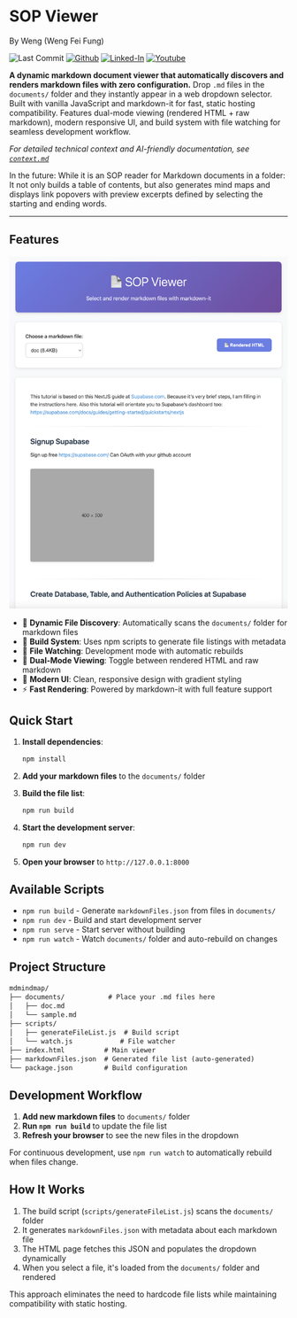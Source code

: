 # SOP Viewer

By Weng (Weng Fei Fung)

![Last Commit](https://img.shields.io/github/last-commit/Siphon880gh/sop-reader/main)
<a target="_blank" href="https://github.com/Siphon880gh" rel="nofollow"><img src="https://img.shields.io/badge/GitHub--blue?style=social&logo=GitHub" alt="Github" data-canonical-src="https://img.shields.io/badge/GitHub--blue?style=social&logo=GitHub" style="max-width:8.5ch;"></a>
<a target="_blank" href="https://www.linkedin.com/in/weng-fung/" rel="nofollow"><img src="https://img.shields.io/badge/LinkedIn-blue?style=flat&logo=linkedin&labelColor=blue" alt="Linked-In" data-canonical-src="https://img.shields.io/badge/LinkedIn-blue?style=flat&amp;logo=linkedin&amp;labelColor=blue" style="max-width:10ch;"></a>
<a target="_blank" href="https://www.youtube.com/@WayneTeachesCode/" rel="nofollow"><img src="https://img.shields.io/badge/Youtube-red?style=flat&logo=youtube&labelColor=red" alt="Youtube" data-canonical-src="https://img.shields.io/badge/Youtube-red?style=flat&amp;logo=youtube&amp;labelColor=red" style="max-width:10ch;"></a>

**A dynamic markdown document viewer that automatically discovers and renders markdown files with zero configuration.** Drop `.md` files in the `documents/` folder and they instantly appear in a web dropdown selector. Built with vanilla JavaScript and markdown-it for fast, static hosting compatibility. Features dual-mode viewing (rendered HTML + raw markdown), modern responsive UI, and build system with file watching for seamless development workflow.

*For detailed technical context and AI-friendly documentation, see [`context.md`](context.md)*

In the future:
While it is an SOP reader for Markdown documents in a folder: It not only builds a table of contents, but also generates mind maps and displays link popovers with preview excerpts defined by selecting the starting and ending words.

---

## Features

![Screenshot of app](readme/app-v1.png)

- 📄 **Dynamic File Discovery**: Automatically scans the `documents/` folder for markdown files
- 🔄 **Build System**: Uses npm scripts to generate file listings with metadata
- 👀 **File Watching**: Development mode with automatic rebuilds
- 🎨 **Dual-Mode Viewing**: Toggle between rendered HTML and raw markdown
- 🎨 **Modern UI**: Clean, responsive design with gradient styling
- ⚡ **Fast Rendering**: Powered by markdown-it with full feature support

## Quick Start

1. **Install dependencies**:
   ```bash
   npm install
   ```

2. **Add your markdown files** to the `documents/` folder

3. **Build the file list**:
   ```bash
   npm run build
   ```

4. **Start the development server**:
   ```bash
   npm run dev
   ```

5. **Open your browser** to `http://127.0.0.1:8000`

## Available Scripts

- `npm run build` - Generate `markdownFiles.json` from files in `documents/`
- `npm run dev` - Build and start development server
- `npm run serve` - Start server without building
- `npm run watch` - Watch `documents/` folder and auto-rebuild on changes

## Project Structure

```
mdmindmap/
├── documents/           # Place your .md files here
│   ├── doc.md
│   └── sample.md
├── scripts/
│   ├── generateFileList.js  # Build script
│   └── watch.js            # File watcher
├── index.html          # Main viewer
├── markdownFiles.json  # Generated file list (auto-generated)
└── package.json        # Build configuration
```

## Development Workflow

1. **Add new markdown files** to `documents/` folder
2. **Run `npm run build`** to update the file list
3. **Refresh your browser** to see the new files in the dropdown

For continuous development, use `npm run watch` to automatically rebuild when files change.

## How It Works

1. The build script (`scripts/generateFileList.js`) scans the `documents/` folder
2. It generates `markdownFiles.json` with metadata about each markdown file
3. The HTML page fetches this JSON and populates the dropdown dynamically
4. When you select a file, it's loaded from the `documents/` folder and rendered

This approach eliminates the need to hardcode file lists while maintaining compatibility with static hosting.

